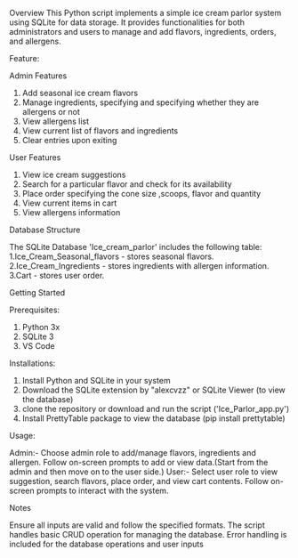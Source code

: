 Overview
This Python script implements a simple ice cream parlor system using SQLite for data storage. It provides functionalities for both administrators and users to manage and add flavors, ingredients, orders, and allergens.

Feature:

Admin Features
1. Add seasonal ice cream flavors 
2. Manage ingredients, specifying and specifying whether they are allergens or not
3. View allergens list 
4. View current list of flavors and ingredients
5. Clear entries upon exiting

User Features
1. View ice cream suggestions
2. Search for a particular flavor and check for its availability
3. Place order specifying the cone size ,scoops, flavor and quantity
4. View current items in cart 
5. View allergens information 

Database Structure 

The SQLite Database 'Ice_cream_parlor' includes the following table:
    1.Ice_Cream_Seasonal_flavors - stores seasonal flavors.
    2.Ice_Cream_Ingredients - stores ingredients with allergen information.
    3.Cart - stores user order.


Getting Started

Prerequisites:
1. Python 3x
2. SQLite 3
3. VS Code

Installations:

1. Install Python and SQLite in your system 
2. Download the SQLite extension by "alexcvzz" or SQLite Viewer (to view the database)
3. clone the repository or download and run the script ('Ice_Parlor_app.py')
4. Install PrettyTable package to view the database (pip install prettytable) 

Usage:

Admin:- Choose admin role to add/manage flavors, ingredients and allergen. Follow on-screen prompts to add or view data.(Start from the admin and then move on to the user side.)
User:- Select user role to view suggestion, search flavors, place order, and view cart contents. Follow on-screen prompts to interact with the system.

Notes

Ensure all inputs are valid and follow the specified formats.
The script handles basic CRUD operation for managing the database.
Error handling is included for the database operations and user inputs



